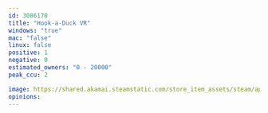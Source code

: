 ```yaml
---
id: 3086170
title: "Hook-a-Duck VR"
windows: "true"
mac: "false"
linux: false
positive: 1
negative: 0
estimated_owners: "0 - 20000"
peak_ccu: 2

image: https://shared.akamai.steamstatic.com/store_item_assets/steam/apps/3086170/header.jpg?t=1724709944
opinions:
---
```

